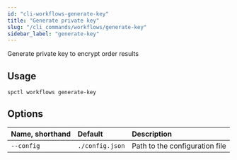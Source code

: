 ```yaml
---
id: "cli-workflows-generate-key"
title: "Generate private key"
slug: "/cli_commands/workflows/generate-key"
sidebar_label: "generate-key"
---
```


Generate private key to encrypt order results

## Usage

```
spctl workflows generate-key
```

## Options

|**Name, shorthand**|**Default**|**Description**|
| :- | :- | :- |
|`--config`|`./config.json`|Path to the configuration file|
